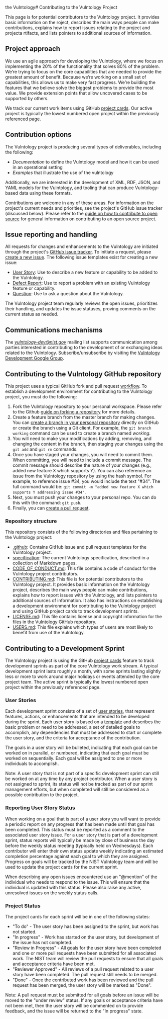 the Vulntology# Contributing to the Vulntology Project

This page is for potential contributors to the Vulntology project. It provides basic information on the roject, describes the main ways people can make contributions, explains how to report issues relating to the project and projecta rtifacts, and lists pointers to additional sources of information.

## Project approach

We use an agile approach for developing the Vulntology, where we focus on implementing the 20% of the functionality that solves 80% of the problem. We’re trying to focus on the core capabilities that are needed to provide the greatest amount of benefit. Because we’re working on a small set of capabilities, this allows us to make very fast progress. We’re building the features that we believe solve the biggest problems to provide the most value. We provide extension points that allow uncovered cases to be supported by others.

We track our current work items using GitHub [project cards](https://github.com/usnistgov/vulntology/projects). Our active project is typically the lowest numbered open project within the previously referenced page.

## Contribution options

The Vulntology project is producing several types of deliverables, including the following:
- *Documentation* to define the Vulntology model and how it can be used in an operational setting
- *Examples* that illustrate the use of the vulntology

Additionally, we are interested in the development of XML, RDF, JSON, and YAML models for the Vulntology, and tooling that can produce Vulntology-based data using these formats.

Contributions are welcome in any of these areas. For information on the project's current needs and priorities, see the project's GitHub issue tracker (discussed below). Please refer to the [guide on how to contribute to open source](https://opensource.guide/how-to-contribute/) for general information on contributing to an open source project.

## Issue reporting and handling

All requests for changes and enhancements to the Vulntology are initiated through the project's [GitHub issue tracker](https://github.com/usnistgov/vulntology/issues). To initiate a request, please [create a new issue](https://help.github.com/articles/creating-an-issue/). The following issue templates exist for creating a new issue:
* [User Story](https://github.com/usnistgov/vulntology/issues/new?template=feature_request.md&labels=enhancement%2C+User+Story): Use to describe a new feature or capability to be added to the Vulntology.
* [Defect Report](https://github.com/usnistgov/vulntology/issues/new?template=bug_report.md&labels=bug): Use to report a problem with an existing Vulntology feature or capability.
* [Question](https://github.com/usnistgov/vulntology/issues/new?labels=question&template=question.md): Use to ask a question about the Vulntology.

The Vulntology project team regularly reviews the open issues, prioritizes their handling, and updates the issue statuses, proving comments on the current status as needed.

## Communications mechanisms

The *vulntology-dev@nist.gov* mailing list supports communication among parties interested in contributing to the development of or exchanging ideas related to  the Vulntology. Subscribe/unsubscribe by visiting the [Vulntology Development Google Group](https://groups.google.com/a/list.nist.gov/forum/#!forum/vulntology-dev).

## Contributing to the Vulntology GitHub repository

This project uses a typical GitHub fork and pull request [workflow](https://guides.github.com/introduction/flow/). To establish a development environment for contributing to the Vulntology project, you must do the following:

1. Fork the Vulntology repository to your personal workspace. Please refer to the Github [guide on forking a repository](https://help.github.com/articles/fork-a-repo/) for more details.
1. Create a feature branch from the master branch for making changes. You can [create a branch in your personal repository](https://help.github.com/articles/creating-and-deleting-branches-within-your-repository/) directly on GitHub or create the branch using a Git client. For example, the ```git branch working``` command can be used to create a branch named *working*.
1. You will need to make your modifications by adding, removing, and changing the content in the branch, then staging your changes using the ```git add``` and ```git rm``` commands.
1. Once you have staged your changes, you will need to commit them. When committing, you will need to include a commit message. The commit message should describe the nature of your changes (e.g., added new feature X which supports Y). You can also reference an issue from the Vulntology repository by using the hash symbol. For example, to reference issue #34, you would include the text "#34". The full command would be: ```git commit -m "added new feature X which supports Y addressing issue #34"```.
1. Next, you must push your changes to your personal repo. You can do this with the command: ```git push```.
1. Finally, you can [create a pull request](https://help.github.com/articles/creating-a-pull-request-from-a-fork/).

### Repository structure

This repository consists of the following directories and files pertaining to the Vulntology project:

- [.github](.github): Contains GitHub issue and pull request templates for the Vulntology project.
- [specification](specification): The current Vulntology specification, described in a collection of Markdown pages.
- [CODE_OF_CONDUCT.md](CODE_OF_CONDUCT.md): This file contains a code of conduct for the Vulntology project contributors.
- [CONTRIBUTING.md](CONTRIBUTING.md): This file is for potential contributors to the Vulntology project. It provides basic information on the Vulntology project, describes the main ways people can make contributions, explains how to report issues with the Vulntology, and lists pointers to additional sources of information. It also has instructions on establishing a development environment for contributing to the Vulntology project and using GitHub project cards to track development sprints.
- [LICENSE.md](LICENSE.md): This file contains license and copyright information for the files in the Vulntology GitHub repository.
- [USERS.md](USERS.md): This file explains which types of users are most likely to benefit from use of the Vulntology.


## Contributing to a Development Sprint

The Vulntology project is using the GitHub [project cards](https://github.com/usnistgov/vulntology/projects) feature to track development sprints as part of the core Vulntology work stream. A typical development sprint lasts roughly a month, with some sprints lasting slightly less or more to work around major holidays or events attended by the core project team. The active sprint is typically the lowest numbered open project within the previously referenced page.

### User Stories

Each development sprint consists of a set of [user stories](https://github.com/usnistgov/vulntology/issues?q=is%3Aopen+is%3Aissue+label%3A%22User+Story%22), that represent features, actions, or enhancements that are intended to be developed during the sprint. Each user story is based on a [template](https://github.com/usnistgov/vulntology/issues/new?template=feature_request.md&labels=enhancement%2C+User+Story) and describes the basic problem or need to be addressed, a set of detailed goals to accomplish, any dependencies that must be addressed to start or complete the user story, and the criteria for acceptance of the contribution.

The goals in a user story will be bulleted, indicating that each goal can be worked on in parallel, or numbered, indicating that each goal must be worked on sequentially. Each goal will be assigned to one or more individuals to accomplish.

Note: A user story that is not part of a specific development sprint can still be worked on at any time by any project contributor. When a user story is not assigned to sprint, its status will not be tracked as part of our sprint management efforts, but when completed will still be considered as a possible contribution to the project.

### Reporting User Story Status

When working on a goal that is part of a user story you will want to provide a periodic report on any progress that has been made until that goal has been completed. This status must be reported as a comment to the associated user story issue. For a user story that is part of a development sprint, status reports will typically be made by close of business the day before the weekly status meeting (typically held on Wednesdays). Each contributor will enter their own status update weekly indicating an estimated completion percentage against each goal to which they are assigned. Progress on goals will be tracked by the NIST Vulntology team and will be used to update the project cards for the current sprint.

When describing any open issues encountered use an "\@mention" of the individual who needs to respond to the issue. This will ensure that the individual is updated with this status. Please also raise any active, unresolved issues on the weekly status calls.

### Project Status

The project cards for each sprint will be in one of the following states:

- "To do" - The user story has been assigned to the sprint, but work has not started.
- "In progress" - Work has started on the user story, but development of the issue has not completed.
- "Review in Progress" - All goals for the user story have been completed and one or more pull requests have been submitted for all associated work. The NIST team will review the pull requests to ensure that all goals and acceptance criteria have been met.
- "Reviewer Approved" - All reviews of a pull request related to a user story have been completed. The pull request still needs to be merged.
- "Done" - Once the contributed work has been reviewed and the pull request has been merged, the user story will be marked as "Done".

Note: A pull request must be submitted for all goals before an issue will be moved to the "under review" status. If any goals or acceptance criteria have not been met, then the user story will be commented on to provide feedback, and the issue will be returned to the "In progress" state.
